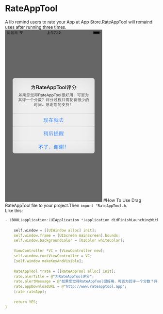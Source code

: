 RateAppTool
=====================
A lib remind users to rate your App at App Store.RateAppTool will remaind uses after running three times.
![](https://github.com/Liqiankun/RateAppTool/raw/master/RateAppToolDemo/rateAppTool.png )
#How To Use
Drag RateAppTool file to your project.Then `import "RateAppTool.h`.<br>
Like this:<br>
```c
- (BOOL)application:(UIApplication *)application didFinishLaunchingWithOptions:(NSDictionary *)launchOptions {
    
    self.window = [[UIWindow alloc] init];
    self.window.frame = [UIScreen mainScreen].bounds;
    self.window.backgroundColor = [UIColor whiteColor];
  
    ViewController *VC = [ViewController new];
    self.window.rootViewController = VC;
    [self.window makeKeyAndVisible];
    
    RateAppTool *rate = [[RateAppTool alloc] init];
    rate.alerTitle = @"为RateAppTool评分";
    rate.alertMessage = @"如果您觉得RateAppTool很好用，可否为其评一个分数？评分过程只需花费很少的时间。感谢您的支持！";
    rate.appDownloadURL = @"http://www.rateapptool.app";
    [rate rateApp];
  
    return YES;
}
```

